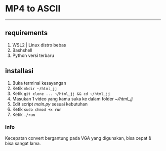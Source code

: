 # MP4 to ASCII
___
## requirements
1. WSL2 | Linux distro bebas
2. Bashshell
3. Python versi terbaru

## installasi
1. Buka terminal kesayangan
2. Ketik `mkdir ~/html_jj`
3. Ketik `git clone ... ~/html_jj && cd ~/html_jj`
4. Masukan 1 video yang kamu suka ke dalam folder *~/html_jj*
5. Edit script *main.py* sesuai kebutuhan
6. Ketik `sudo chmod +x run`
7. Ketik `./run`

### info
Kecepatan convert bergantung pada VGA yang digunakan, bisa cepat & bisa sangat lama.
